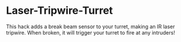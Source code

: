 # Laser-Tripwire-Turret
 This hack adds a break beam sensor to your turret, making an IR laser tripwire. When broken, it will trigger your turret to fire at any intruders!
